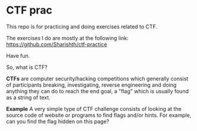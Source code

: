 # CTF prac
 
This repo is for practicing and doing exercises related to CTF. 

The exercises I do are mostly at the following link: https://github.com/Sharishth/ctf-practice

Have fun.

So, what is CTF?

**CTFs** are computer security/hacking competitions which generally consist of participants breaking, investigating, reverse engineering and doing anything they can do to reach the end goal, a "flag" which is usually found as a string of text.

**Example**
A very simple type of CTF challenge consists of looking at the source code of website or programs to find flags and/or hints. For example, can you find the flag hidden on this page?

